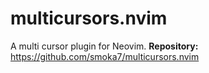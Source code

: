 # multicursors.nvim

A multi cursor plugin for Neovim.
**Repository:** <https://github.com/smoka7/multicursors.nvim>
